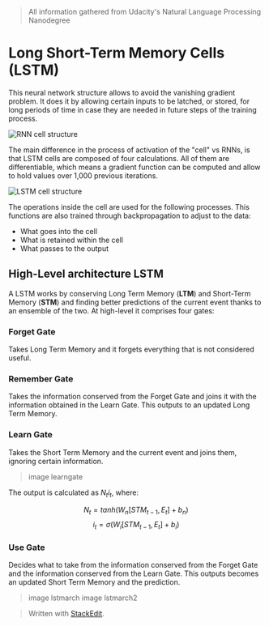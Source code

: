 > All information gathered from Udacity's Natural Language Processing Nanodegree

# Long Short-Term Memory Cells (LSTM)

This neural network structure allows to avoid the vanishing gradient problem. It does it by allowing certain inputs to be latched, or stored, for long periods of time in case they are needed in future steps of the training process.

![RNN cell structure](https://raw.githubusercontent.com/euphonie/study-notes/master/Computer%20Science/Theory/Natural%20Language%20Processing/RNNs/lstm1.png)

The main difference in the process of activation of the "cell" vs RNNs, is that LSTM cells are composed of four calculations. All of them are differentiable, which means a gradient function can be computed and allow to hold values over 1,000 previous iterations.

![LSTM cell structure](https://raw.githubusercontent.com/euphonie/study-notes/master/Computer%20Science/Theory/Natural%20Language%20Processing/RNNs/lstm2.png)

The operations inside the cell are used for the following processes. This functions are also trained through backpropagation to adjust to the data:
- What goes into the cell
- What is retained within the cell
- What passes to the output

## High-Level architecture LSTM

A LSTM works by conserving Long Term Memory (**LTM**) and Short-Term Memory (**STM**) and finding better predictions of the current event thanks to an ensemble of the two. At high-level it comprises four gates: 

### Forget Gate
Takes Long Term Memory and it forgets everything that is not considered useful.
### Remember Gate
Takes the information conserved from the Forget Gate and joins it with the information obtained in the Learn Gate. This outputs to an updated Long Term Memory.
### Learn Gate
Takes the Short Term Memory and the current event and joins them, ignoring certain information.

> image learngate

The output is calculated as $N_ti_t$, where: 

$$
N_t = tanh(W_n[STM_{t-1}, E_t] + b_n)
$$
$$
i_t = \sigma(W_i[STM_{t-1}, E_t] + b_i)
$$


### Use Gate
Decides what to take from the information conserved from the Forget Gate and the information conserved from the Learn Gate. This outputs becomes an updated Short Term Memory and the prediction.

> image lstmarch
> image lstmarch2

> Written with [StackEdit](https://stackedit.io/).
<!--stackedit_data:
eyJoaXN0b3J5IjpbMzY5NjkwNDg2LC0xMTY1MjA2NDAsMTQxNj
M0MzE4OSwxNzQyODQ3MDgxLDE5MDE1MTczMjUsMTYxMjczMTY2
OSw3MTQzMjg1MTVdfQ==
-->